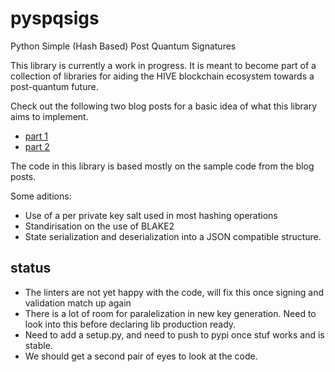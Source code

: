 # pyspqsigs
Python Simple (Hash Based) Post Quantum Signatures

This library is currently a work in progress. It is meant to become part of a collection of libraries for aiding the HIVE blockchain ecosystem towards a post-quantum future.

Check out the following two blog posts for a basic idea of what this library aims to implement.

* [part 1](https://hive.blog/hive-161707/@pibara/a-practical-introduction-into-hash-based-signatures-using-python-part-one)
* [part 2](https://hive.blog/hive-161707/@pibara/a-practical-introduction-into-hash-based-signatures-using-python-part-two)

The code in this library is based mostly on the sample code from the blog posts.

Some aditions:

* Use of a per private key salt used in most hashing operations
* Standirisation on the use of BLAKE2
* State serialization and deserialization into a JSON compatible structure.

## status

* The linters are not yet happy with the code, will fix this once signing and validation match up again
* There is a lot of room for paralelization in new key generation. Need to look into this before declaring lib production ready.
* Need to add a setup.py, and need to push to pypi once stuf works and is stable.
* We should get a second pair of eyes to look at the code.
